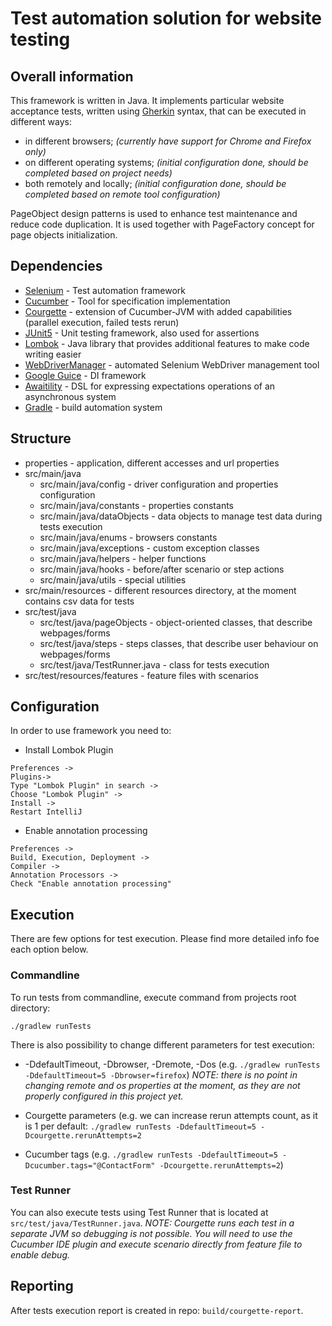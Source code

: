 # Test automation solution for website testing

## Overall information
This framework is written in Java. It implements particular website acceptance tests, written using [Gherkin] syntax, that can be executed in different ways: 
* in different browsers; _(currently have support for Chrome and Firefox only)_
* on different operating systems; _(initial configuration done, should be completed based on project needs)_
* both remotely and locally; _(initial configuration done, should be completed based on remote tool configuration)_

PageObject design patterns is used to enhance test maintenance and reduce code duplication. It is used together with PageFactory concept for page objects initialization.

## Dependencies

* [Selenium] - Test automation framework
* [Cucumber] - Tool for specification implementation
* [Courgette] - extension of Cucumber-JVM with added capabilities (parallel execution, failed tests rerun)
* [JUnit5] - Unit testing framework, also used for assertions
* [Lombok] - Java library that provides additional features to make code writing easier
* [WebDriverManager] - automated Selenium WebDriver management tool
* [Google Guice] - DI framework
* [Awaitility] - DSL for expressing expectations  operations of an asynchronous system
* [Gradle] - build automation system

## Structure

* properties - application, different accesses and url properties
* src/main/java
    * src/main/java/config - driver configuration and properties configuration
    * src/main/java/constants - properties constants
    * src/main/java/dataObjects - data objects to manage test data during tests execution
    * src/main/java/enums - browsers constants
    * src/main/java/exceptions - custom exception classes
    * src/main/java/helpers - helper functions
    * src/main/java/hooks - before/after scenario or step actions
    * src/main/java/utils - special utilities
* src/main/resources - different resources directory, at the moment contains csv data for tests
* src/test/java
    * src/test/java/pageObjects - object-oriented classes, that describe webpages/forms
    * src/test/java/steps - steps classes, that describe user behaviour on webpages/forms
    * src/test/java/TestRunner.java - class for tests execution
* src/test/resources/features - feature files with scenarios

## Configuration
In order to use framework you need to:
* Install Lombok Plugin
```
Preferences ->  
Plugins-> 
Type "Lombok Plugin" in search -> 
Choose "Lombok Plugin" -> 
Install -> 
Restart IntelliJ
```

* Enable annotation processing
```
Preferences ->  
Build, Execution, Deployment -> 
Compiler -> 
Annotation Processors -> 
Check "Enable annotation processing"
```

## Execution
There are few options for test execution. Please find more detailed info foe each option below.

### Commandline

To run tests from commandline, execute command from projects root directory:

`./gradlew runTests`

There is also possibility to change different parameters for test execution: 

* -DdefaultTimeout, -Dbrowser, -Dremote, -Dos (e.g. `./gradlew runTests -DdefaultTimeout=5 -Dbrowser=firefox`) _NOTE: there is no point in changing remote and os properties at the moment, as they are not properly configured in this project yet._

* Courgette parameters (e.g. we can increase rerun attempts count, as it is 1 per default: `./gradlew runTests -DdefaultTimeout=5 -Dcourgette.rerunAttempts=2`

* Cucumber tags (e.g. `./gradlew runTests -DdefaultTimeout=5 -Dcucumber.tags="@ContactForm" -Dcourgette.rerunAttempts=2`)

### Test Runner

You can also execute tests using Test Runner that is located at `src/test/java/TestRunner.java`.
_NOTE: Courgette runs each test in a separate JVM so debugging is not possible. You will need to use the Cucumber IDE plugin and execute scenario directly from feature file to enable debug._ 

## Reporting

After tests execution report is created in repo: `build/courgette-report`.

[Selenium]: <https://www.selenium.dev/>
[JUnit5]: <https://junit.org/junit5/>
[Google Guice]: <https://github.com/google/guice/>
[Awaitility]: <https://github.com/awaitility/awaitility/>
[Allure]: <http://allure.qatools.ru/>
[Gradle]: <https://gradle.org/>
[Gherkin]: <https://cucumber.io/docs/gherkin/>
[Cucumber]: <https://cucumber.io/>
[Courgette]: <https://github.com/prashant-ramcharan/courgette-jvm>
[Lombok]: <https://projectlombok.org/>
[WebDriverManager]: <https://github.com/bonigarcia/webdrivermanager>
